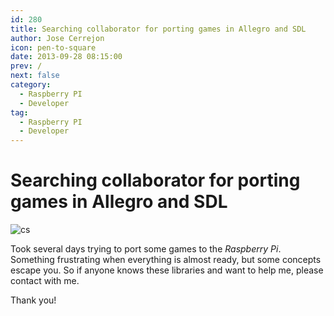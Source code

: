 ```yaml
---
id: 280
title: Searching collaborator for porting games in Allegro and SDL
author: Jose Cerrejon
icon: pen-to-square
date: 2013-09-28 08:15:00
prev: /
next: false
category:
  - Raspberry PI
  - Developer
tag:
  - Raspberry PI
  - Developer
---
```


# Searching collaborator for porting games in Allegro and SDL

![cs](/images/2013/09/cs.jpg)

Took several days trying to port some games to the *Raspberry Pi*. Something frustrating when everything is almost ready, but some concepts escape you. So if anyone knows these libraries and want to help me, please contact with me.

Thank you!